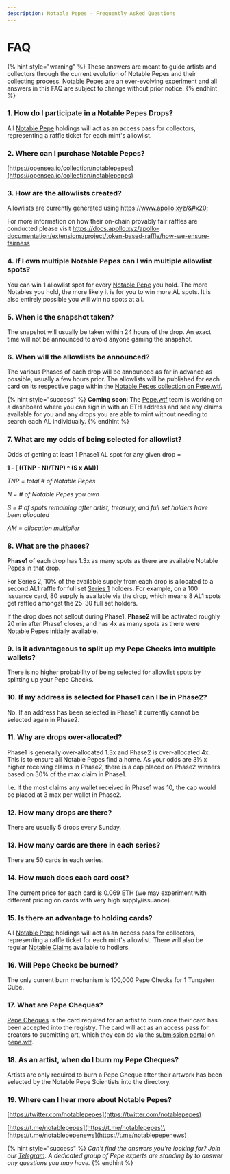 ```yaml
---
description: Notable Pepes - Frequently Asked Questions
---
```


# FAQ

{% hint style="warning" %}
These answers are meant to guide artists and collectors through the current evolution of Notable Pepes and their collecting process. Notable Pepes are an ever-evolving experiment and all answers in this FAQ are subject to change without prior notice.
{% endhint %}

### 1. How do I participate in a Notable Pepes Drops?

All [Notable Pepe](https://pepe.wtf/collection/notable-pepes) holdings will act as an access pass for collectors, representing a raffle ticket for each mint's allowlist.

### 2. Where can I purchase Notable Pepes?

[https://opensea.io/collection/notablepepes](https://opensea.io/collection/notablepepes)

### 3. How are the allowlists created?

Allowlists are currently generated using https://www.apollo.xyz/&#x20;

For more information on how their on-chain provably fair raffles are conducted please visit https://docs.apollo.xyz/apollo-documentation/extensions/project/token-based-raffle/how-we-ensure-fairness

### 4. If I own multiple Notable Pepes can I win multiple allowlist spots?

You can win 1 allowlist spot for every [Notable Pepe](https://pepe.wtf/collection/notable-pepes) you hold. The more Notables you hold, the more likely it is for you to win more AL spots. It is also entirely possible you will win no spots at all.

### 5. When is the snapshot taken?

The snapshot will usually be taken within 24 hours of the drop. An exact time will not be announced to avoid anyone gaming the snapshot.

### 6. When will the allowlists be announced?

The various Phases of each drop will be announced as far in advance as possible, usually a few hours prior. The allowlists will be published for each card on its respective page within the [Notable Pepes collection on Pepe.wtf.](https://pepe.wtf/collection/Notable-Pepes)

{% hint style="success" %}
**Coming soon**: The [Pepe.wtf](../pepe.wtf.md) team is working on a dashboard where you can sign in with an ETH address and see any claims available for you and any drops you are able to mint without needing to search each AL individually.
{% endhint %}

### 7. What are my odds of being selected for allowlist?

Odds of getting at least 1 Phase1 AL spot for any given drop =&#x20;

**1 - \[ ((TNP - N)/TNP) ^ (S x AM)]**

_TNP = total # of Notable Pepes_&#x20;

_N = # of Notable Pepes you own_

_S = # of spots remaining after artist, treasury, and full set holders have been allocated_&#x20;

_AM = allocation multiplier_

### 8. What are the phases?

**Phase1** of each drop has 1.3x as many spots as there are available Notable Pepes in that drop.

For Series 2, 10% of the available supply from each drop is allocated to a second AL1 raffle for full set [Series 1](https://pepe.wtf/collection/notable-pepes) holders. For example, on a 100 issuance card, 80 supply is available via the drop, which means 8 AL1 spots get raffled amongst the 25-30 full set holders.

If the drop does not sellout during Phase1, **Phase2** will be activated roughly 20 min after Phase1 closes, and has 4x as many spots as there were Notable Pepes initially available.

### 9. Is it advantageous to split up my Pepe Checks into multiple wallets?

There is no higher probability of being selected for allowlist spots by splitting up your Pepe Checks.

### 10. If my address is selected for Phase1 can I be in Phase2?

No. If an address has been selected in Phase1 it currently cannot be selected again in Phase2.

### 11. Why are drops over-allocated?

Phase1 is generally over-allocated 1.3x and Phase2 is over-allocated 4x. This is to ensure all Notable Pepes find a home. As your odds are 3⅓ x higher receiving claims in Phase2, there is a cap placed on Phase2 winners based on 30% of the max claim in Phase1.

I.e. If the most claims any wallet received in Phase1 was 10, the cap would be placed at 3 max per wallet in Phase2.&#x20;

### 12. How many drops are there?

There are usually 5 drops every Sunday.

### 13. How many cards are there in each series?

There are 50 cards in each series.

### 14. How much does each card cost?

The current price for each card is 0.069 ETH (we may experiment with different pricing on cards with very high supply/issuance).

### 15. Is there an advantage to holding cards?

All [Notable Pepe](https://pepe.wtf/collection/notable-pepes) holdings will act as an access pass for collectors, representing a raffle ticket for each mint's allowlist. There will also be regular [Notable Claims](https://notableclaims.pepe.wtf/) available to hodlers.

### 16. Will Pepe Checks be burned?

The only current burn mechanism is 100,000 Pepe Checks for 1 Tungsten Cube.

### 17. What are Pepe Cheques?

[Pepe Cheques](https://pepe.wtf/asset/Pepe-Cheques) is the card required for an artist to burn once their card has been accepted into the registry. The card will act as an access pass for creators to submitting art, which they can do via the [submission portal](https://pepe.wtf/submission) on [pepe.wtf](../pepe.wtf.md).

### 18. As an artist, when do I burn my Pepe Cheques?

Artists are only required to burn a Pepe Cheque after their artwork has been selected by the Notable Pepe Scientists into the directory.

### 19. Where can I hear more about Notable Pepes?

[https://twitter.com/notablepepes](https://twitter.com/notablepepes)

[https://t.me/notablepepes](https://t.me/notablepepes)\
[https://t.me/notablepepenews](https://t.me/notablepepenews)

{% hint style="success" %}
_Can't find the answers you're looking for? Join our_ [_Telegram_](https://t.me/notablepepes)_. A dedicated group of Pepe experts are standing by to answer any questions you may have._
{% endhint %}
